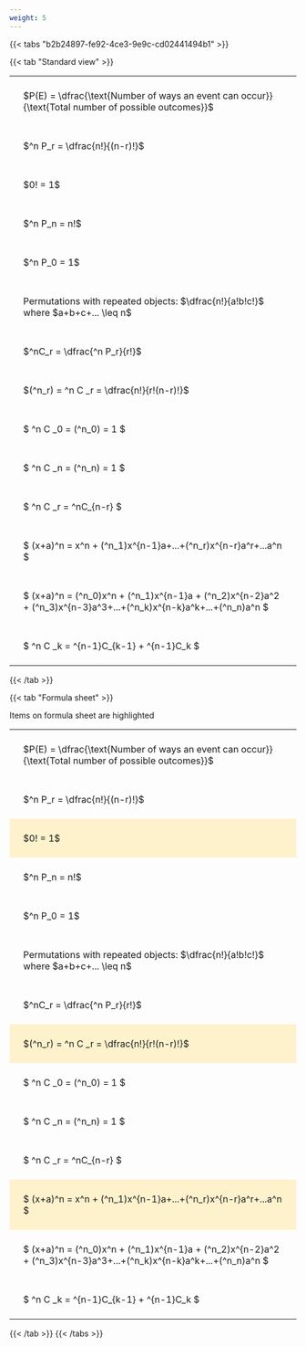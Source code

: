```yaml
---
weight: 5
---
```


{{< tabs "b2b24897-fe92-4ce3-9e9c-cd02441494b1" >}}

{{< tab "Standard view" >}}

<style type="text/css">
#T_6a726 th.col_heading {
  text-align: left;
  font-size: 1em;
}
#T_6a726 td {
  text-align: left;
  font-size: 1em;
  padding: 1.5em;
}
</style>
<table id="T_6a726">
  <thead>
  </thead>
  <tbody>
    <tr>
      <td id="T_6a726_row0_col0" class="data row0 col0" >$P(E) = \dfrac{\text{Number of ways an event can occur}}{\text{Total number of possible outcomes}}$</td>
    </tr>
    <tr>
      <td id="T_6a726_row1_col0" class="data row1 col0" >$^n P_r = \dfrac{n!}{(n-r)!}$</td>
    </tr>
    <tr>
      <td id="T_6a726_row2_col0" class="data row2 col0" >$0! = 1$</td>
    </tr>
    <tr>
      <td id="T_6a726_row3_col0" class="data row3 col0" >$^n P_n = n!$</td>
    </tr>
    <tr>
      <td id="T_6a726_row4_col0" class="data row4 col0" >$^n P_0 = 1$</td>
    </tr>
    <tr>
      <td id="T_6a726_row5_col0" class="data row5 col0" >Permutations with repeated objects: $\dfrac{n!}{a!b!c!}$ where $a+b+c+... \leq n$</td>
    </tr>
    <tr>
      <td id="T_6a726_row6_col0" class="data row6 col0" >$^nC_r = \dfrac{^n P_r}{r!}$</td>
    </tr>
    <tr>
      <td id="T_6a726_row7_col0" class="data row7 col0" >$(^n_r) = ^n C _r = \dfrac{n!}{r!(n-r)!}$</td>
    </tr>
    <tr>
      <td id="T_6a726_row8_col0" class="data row8 col0" >$ ^n C _0 = (^n_0) = 1 $</td>
    </tr>
    <tr>
      <td id="T_6a726_row9_col0" class="data row9 col0" >$ ^n C _n = (^n_n) = 1 $</td>
    </tr>
    <tr>
      <td id="T_6a726_row10_col0" class="data row10 col0" >$ ^n C _r = ^nC_{n-r} $</td>
    </tr>
    <tr>
      <td id="T_6a726_row11_col0" class="data row11 col0" >$ (x+a)^n = x^n + (^n_1)x^{n-1}a+...+(^n_r)x^{n-r}a^r+...a^n    $</td>
    </tr>
    <tr>
      <td id="T_6a726_row12_col0" class="data row12 col0" >$ (x+a)^n = (^n_0)x^n + (^n_1)x^{n-1}a + (^n_2)x^{n-2}a^2 + (^n_3)x^{n-3}a^3+...+(^n_k)x^{n-k}a^k+...+(^n_n)a^n $</td>
    </tr>
    <tr>
      <td id="T_6a726_row13_col0" class="data row13 col0" >$ ^n C _k = ^{n-1}C_{k-1} + ^{n-1}C_k $</td>
    </tr>
  </tbody>
</table>
{{< /tab >}}

{{< tab "Formula sheet" >}}

Items on formula sheet are highlighted 
<br>
<style type="text/css">
#T_791f2 th.col_heading {
  text-align: left;
  font-size: 1em;
}
#T_791f2 td {
  text-align: left;
  font-size: 1em;
  padding: 1.5em;
}
#T_791f2_row0_col0, #T_791f2_row1_col0, #T_791f2_row3_col0, #T_791f2_row4_col0, #T_791f2_row5_col0, #T_791f2_row6_col0, #T_791f2_row8_col0, #T_791f2_row9_col0, #T_791f2_row10_col0, #T_791f2_row12_col0, #T_791f2_row13_col0 {
  background-color: rgba(0,0,0,0);
}
#T_791f2_row2_col0, #T_791f2_row7_col0, #T_791f2_row11_col0 {
  background-color: rgba(255,194,10, 0.2);
}
</style>
<table id="T_791f2">
  <thead>
  </thead>
  <tbody>
    <tr>
      <td id="T_791f2_row0_col0" class="data row0 col0" >$P(E) = \dfrac{\text{Number of ways an event can occur}}{\text{Total number of possible outcomes}}$</td>
    </tr>
    <tr>
      <td id="T_791f2_row1_col0" class="data row1 col0" >$^n P_r = \dfrac{n!}{(n-r)!}$</td>
    </tr>
    <tr>
      <td id="T_791f2_row2_col0" class="data row2 col0" >$0! = 1$</td>
    </tr>
    <tr>
      <td id="T_791f2_row3_col0" class="data row3 col0" >$^n P_n = n!$</td>
    </tr>
    <tr>
      <td id="T_791f2_row4_col0" class="data row4 col0" >$^n P_0 = 1$</td>
    </tr>
    <tr>
      <td id="T_791f2_row5_col0" class="data row5 col0" >Permutations with repeated objects: $\dfrac{n!}{a!b!c!}$ where $a+b+c+... \leq n$</td>
    </tr>
    <tr>
      <td id="T_791f2_row6_col0" class="data row6 col0" >$^nC_r = \dfrac{^n P_r}{r!}$</td>
    </tr>
    <tr>
      <td id="T_791f2_row7_col0" class="data row7 col0" >$(^n_r) = ^n C _r = \dfrac{n!}{r!(n-r)!}$</td>
    </tr>
    <tr>
      <td id="T_791f2_row8_col0" class="data row8 col0" >$ ^n C _0 = (^n_0) = 1 $</td>
    </tr>
    <tr>
      <td id="T_791f2_row9_col0" class="data row9 col0" >$ ^n C _n = (^n_n) = 1 $</td>
    </tr>
    <tr>
      <td id="T_791f2_row10_col0" class="data row10 col0" >$ ^n C _r = ^nC_{n-r} $</td>
    </tr>
    <tr>
      <td id="T_791f2_row11_col0" class="data row11 col0" >$ (x+a)^n = x^n + (^n_1)x^{n-1}a+...+(^n_r)x^{n-r}a^r+...a^n    $</td>
    </tr>
    <tr>
      <td id="T_791f2_row12_col0" class="data row12 col0" >$ (x+a)^n = (^n_0)x^n + (^n_1)x^{n-1}a + (^n_2)x^{n-2}a^2 + (^n_3)x^{n-3}a^3+...+(^n_k)x^{n-k}a^k+...+(^n_n)a^n $</td>
    </tr>
    <tr>
      <td id="T_791f2_row13_col0" class="data row13 col0" >$ ^n C _k = ^{n-1}C_{k-1} + ^{n-1}C_k $</td>
    </tr>
  </tbody>
</table>
{{< /tab >}}
{{< /tabs >}}